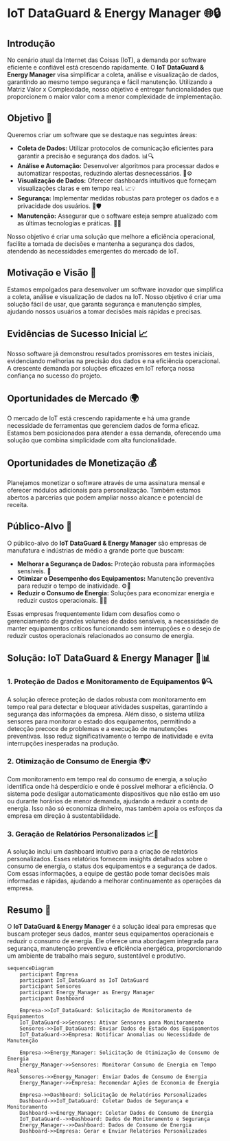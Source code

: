 # IoT DataGuard & Energy Manager 🌐🔒

## Introdução

No cenário atual da Internet das Coisas (IoT), a demanda por software eficiente e confiável está crescendo rapidamente. O **IoT DataGuard & Energy Manager** visa simplificar a coleta, análise e visualização de dados, garantindo ao mesmo tempo segurança e fácil manutenção. Utilizando a Matriz Valor x Complexidade, nosso objetivo é entregar funcionalidades que proporcionem o maior valor com a menor complexidade de implementação.

## Objetivo 🎯

Queremos criar um software que se destaque nas seguintes áreas:

- **Coleta de Dados:** Utilizar protocolos de comunicação eficientes para garantir a precisão e segurança dos dados. 📊🔍
- **Análise e Automação:** Desenvolver algoritmos para processar dados e automatizar respostas, reduzindo alertas desnecessários. 🤖⚙️
- **Visualização de Dados:** Oferecer dashboards intuitivos que forneçam visualizações claras e em tempo real. 📈💡
- **Segurança:** Implementar medidas robustas para proteger os dados e a privacidade dos usuários. 🔐🛡️
- **Manutenção:** Assegurar que o software esteja sempre atualizado com as últimas tecnologias e práticas. 🔄🔧

Nosso objetivo é criar uma solução que melhore a eficiência operacional, facilite a tomada de decisões e mantenha a segurança dos dados, atendendo às necessidades emergentes do mercado de IoT.

## Motivação e Visão 🚀

Estamos empolgados para desenvolver um software inovador que simplifica a coleta, análise e visualização de dados na IoT. Nosso objetivo é criar uma solução fácil de usar, que garanta segurança e manutenção simples, ajudando nossos usuários a tomar decisões mais rápidas e precisas.

## Evidências de Sucesso Inicial 📈

Nosso software já demonstrou resultados promissores em testes iniciais, evidenciando melhorias na precisão dos dados e na eficiência operacional. A crescente demanda por soluções eficazes em IoT reforça nossa confiança no sucesso do projeto.

## Oportunidades de Mercado 🌍

O mercado de IoT está crescendo rapidamente e há uma grande necessidade de ferramentas que gerenciem dados de forma eficaz. Estamos bem posicionados para atender a essa demanda, oferecendo uma solução que combina simplicidade com alta funcionalidade.

## Oportunidades de Monetização 💰

Planejamos monetizar o software através de uma assinatura mensal e oferecer módulos adicionais para personalização. Também estamos abertos a parcerias que podem ampliar nosso alcance e potencial de receita.

## Público-Alvo 🎯

O público-alvo do **IoT DataGuard & Energy Manager** são empresas de manufatura e indústrias de médio a grande porte que buscam:

- **Melhorar a Segurança de Dados:** Proteção robusta para informações sensíveis. 🔐
- **Otimizar o Desempenho dos Equipamentos:** Manutenção preventiva para reduzir o tempo de inatividade. ⚙️🔧
- **Reduzir o Consumo de Energia:** Soluções para economizar energia e reduzir custos operacionais. 🌱💡

Essas empresas frequentemente lidam com desafios como o gerenciamento de grandes volumes de dados sensíveis, a necessidade de manter equipamentos críticos funcionando sem interrupções e o desejo de reduzir custos operacionais relacionados ao consumo de energia.

## Solução: IoT DataGuard & Energy Manager 🔧📊

### 1. Proteção de Dados e Monitoramento de Equipamentos 🔒🔍

A solução oferece proteção de dados robusta com monitoramento em tempo real para detectar e bloquear atividades suspeitas, garantindo a segurança das informações da empresa. Além disso, o sistema utiliza sensores para monitorar o estado dos equipamentos, permitindo a detecção precoce de problemas e a execução de manutenções preventivas. Isso reduz significativamente o tempo de inatividade e evita interrupções inesperadas na produção.

### 2. Otimização de Consumo de Energia 🌍💡

Com monitoramento em tempo real do consumo de energia, a solução identifica onde há desperdício e onde é possível melhorar a eficiência. O sistema pode desligar automaticamente dispositivos que não estão em uso ou durante horários de menor demanda, ajudando a reduzir a conta de energia. Isso não só economiza dinheiro, mas também apoia os esforços da empresa em direção à sustentabilidade.

### 3. Geração de Relatórios Personalizados 📈📝

A solução inclui um dashboard intuitivo para a criação de relatórios personalizados. Esses relatórios fornecem insights detalhados sobre o consumo de energia, o status dos equipamentos e a segurança de dados. Com essas informações, a equipe de gestão pode tomar decisões mais informadas e rápidas, ajudando a melhorar continuamente as operações da empresa.

## Resumo 📜

O **IoT DataGuard & Energy Manager** é a solução ideal para empresas que buscam proteger seus dados, manter seus equipamentos operacionais e reduzir o consumo de energia. Ele oferece uma abordagem integrada para segurança, manutenção preventiva e eficiência energética, proporcionando um ambiente de trabalho mais seguro, sustentável e produtivo.

``` mermaid
sequenceDiagram
    participant Empresa
    participant IoT_DataGuard as IoT DataGuard
    participant Sensores
    participant Energy_Manager as Energy Manager
    participant Dashboard

    Empresa->>IoT_DataGuard: Solicitação de Monitoramento de Equipamentos
    IoT_DataGuard->>Sensores: Ativar Sensores para Monitoramento
    Sensores->>IoT_DataGuard: Enviar Dados de Estado dos Equipamentos
    IoT_DataGuard->>Empresa: Notificar Anomalias ou Necessidade de Manutenção

    Empresa->>Energy_Manager: Solicitação de Otimização de Consumo de Energia
    Energy_Manager->>Sensores: Monitorar Consumo de Energia em Tempo Real
    Sensores->>Energy_Manager: Enviar Dados de Consumo de Energia
    Energy_Manager->>Empresa: Recomendar Ações de Economia de Energia

    Empresa->>Dashboard: Solicitação de Relatórios Personalizados
    Dashboard->>IoT_DataGuard: Coletar Dados de Segurança e Monitoramento
    Dashboard->>Energy_Manager: Coletar Dados de Consumo de Energia
    IoT_DataGuard-->>Dashboard: Dados de Monitoramento e Segurança
    Energy_Manager-->>Dashboard: Dados de Consumo de Energia
    Dashboard->>Empresa: Gerar e Enviar Relatórios Personalizados
```
